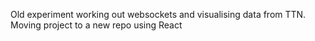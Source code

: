 Old experiment working out websockets and visualising data from TTN. Moving project to a new repo using React
